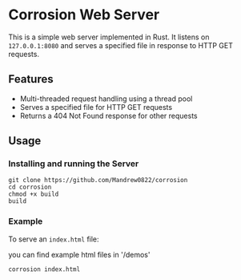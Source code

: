 # Corrosion Web Server

This is a simple web server implemented in Rust. It listens on `127.0.0.1:8080` and serves a specified file in response to HTTP GET requests.

## Features

- Multi-threaded request handling using a thread pool
- Serves a specified file for HTTP GET requests
- Returns a 404 Not Found response for other requests

## Usage

### Installing and running the Server

    git clone https://github.com/Mandrew0822/corrosion
    cd corrosion
    chmod +x build
    build
    
### Example

To serve an `index.html` file:

you can find example html files in '/demos'
```sh
corrosion index.html
